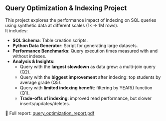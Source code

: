 ## Query Optimization & Indexing Project

This project explores the performance impact of indexing on SQL queries using synthetic data at different scales (1k → 1M rows).  
It includes:

- **SQL Schema**: Table creation scripts.  
- **Python Data Generator**: Script for generating large datasets.  
- **Performance Benchmarks**: Query execution times measured with and without indexes.  
- **Analysis & Insights**:  
  - Query with the **largest slowdown** as data grew: a multi-join query (Q2).  
  - Query with the **biggest improvement** after indexing: top students by average grade (Q5).  
  - Query with **limited indexing benefit**: filtering by YEAR() function (Q1).  
  - **Trade-offs of indexing**: improved read performance, but slower inserts/updates/deletes.

📄 Full report: [query_optimization_report.pdf](data-engineering/query_optimization/query_optimization_report.pdf)
